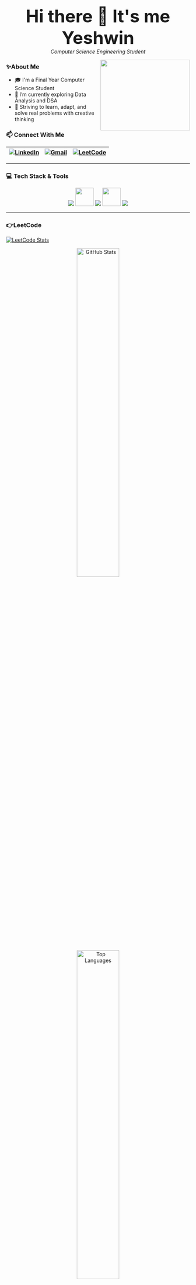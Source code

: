 <p align="center">
  <b><font size="8">Hi there 👋 It's me Yeshwin</font></b><br>
  <i>Computer Science Engineering Student</i>
</p>
<img align="right" src="https://media.giphy.com/media/KGhpQ5NMoWKQurlHwI/giphy.gif" width="245" height="193"/>

### ✨About Me

- 🎓 I'm a Final Year Computer Science Student
- 🌱 I’m currently exploring Data Analysis and DSA
- 💬 Striving to learn, adapt, and solve real problems with creative thinking
  
### 📫 Connect With Me
  | [![LinkedIn](https://img.shields.io/badge/LinkedIn-0077B5?style=for-the-badge&logo=linkedin&logoColor=white)](https://www.linkedin.com/in/yeshwin-k-e-659779258/) | [![Gmail](https://img.shields.io/badge/Email-D14836?style=for-the-badge&logo=gmail&logoColor=white)](mailto:yeshwinke@gmail.com) | [![LeetCode](https://img.shields.io/badge/LeetCode-FFA116?style=for-the-badge&logo=leetcode&logoColor=black)](https://leetcode.com/u/yeshwin1810/) |
|---|---|---|

---
### 💻 Tech Stack & Tools 

<div align="center">
<img src="https://img.shields.io/badge/Java-ED8B00?style=for-the-badge&logo=java&logoColor=white" />
     <img height="50" width="50" src="https://img.icons8.com/color/48/000000/python.png" />
   <img src="https://img.shields.io/badge/MySQL-005C84?style=for-the-badge&logo=mysql&logoColor=white" />

  <img height="50" width="50" src="https://img.icons8.com/color/48/000000/visual-studio-code-2019.png"/> 

  <img src="https://img.shields.io/badge/GitHub-181717?style=for-the-badge&logo=github&logoColor=white" />

  </div>
  
  ---
### 👉LeetCode
[![LeetCode Stats](https://leetcard.jacoblin.cool/yeshwin1810?theme=dark&font=Fredoka&ext=heatmap)](https://leetcode.com/u/yeshwin1810/)


<div align="center"> 
  <img src="https://github-readme-stats.vercel.app/api?username=yeshwin1810&show_icons=true&theme=tokyonight" alt="GitHub Stats" width="48%" /> 
  <br>

  <br><br>
  <img src="https://github-readme-stats.vercel.app/api/top-langs/?username=yeshwin1810&layout=compact&theme=tokyonight" alt="Top Languages" width="48%" /> 
</div>

[![Yeshwin's github activity graph](https://github-readme-activity-graph.vercel.app/graph?username=yeshwin1810&bg_color=0f0f0f&color=fbeafa&line=f5f5f5&point=14d22a&area=true&hide_border=true)](https://github.com/ashutosh00710/github-readme-activity-graph))
